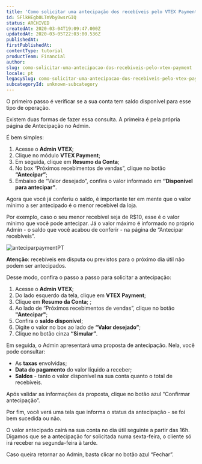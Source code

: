 ```yaml
---
title: 'Como solicitar uma antecipação dos recebíveis pelo VTEX Payment?'
id: 5FlkHEgb0LTmVby0wsrGIQ
status: ARCHIVED
createdAt: 2020-03-04T19:09:47.000Z
updatedAt: 2020-03-05T22:03:00.536Z
publishedAt: 
firstPublishedAt: 
contentType: tutorial
productTeam: Financial
author: 
slug: como-solicitar-uma-antecipacao-dos-recebiveis-pelo-vtex-payment
locale: pt
legacySlug: como-solicitar-uma-antecipacao-dos-recebiveis-pelo-vtex-payment
subcategoryId: unknown-subcategory
---
```


O primeiro passo é verificar se a sua conta tem saldo disponível para esse tipo de operação.

Existem duas formas de fazer essa consulta. A primeira é pela própria página de Antecipação no Admin.

É bem simples:

1. Acesse o __Admin VTEX__;
2. Clique no módulo __VTEX Payment__;
3. Em seguida, clique em __Resumo da Conta__;
4. No box “Próximos recebimentos de vendas”, clique no botão __“Antecipar”__;
5. Embaixo de “Valor desejado”, confira o valor informado em __“Disponível para antecipar”__.

Agora que você já conferiu o saldo, é importante ter em mente que o valor mínimo a ser antecipado é o menor recebível da loja. 

Por exemplo, caso o seu menor recebível seja de R$10, esse é o valor mínimo que você pode antecipar. Já o valor máximo é informado no próprio Admin - o saldo que você acabou de conferir - na página de “Antecipar recebíveis”. 

![anteciparpaymentPT](https://images.ctfassets.net/alneenqid6w5/25BWOQcUJ4RHHefod0IkFw/3d4ba6ba362db2362e870420dd3653a3/anteciparpaymentPT.png)

<div class=”alert alert-info”>
<strong>Atenção</strong>: recebíveis em disputa ou previstos para o próximo dia útil não podem ser antecipados.
</div>

Desse modo, confira o passo a passo para solicitar a antecipação:

1. Acesse o __Admin VTEX__;
2. Do lado esquerdo da tela, clique em __VTEX Payment__;
3. Clique em __Resumo da Conta__; ;
4. Ao lado de “Próximos recebimentos de vendas”, clique no botão __"Antecipar"__;
5. Confira o __saldo disponível__;
6. Digite o valor no box ao lado de __“Valor desejado”__;
7. Clique no botão cinza __“Simular”__.

Em seguida, o Admin apresentará uma proposta de antecipação. Nela, você pode consultar: 

- As __taxas__ envolvidas;
- __Data do pagamento__ do valor líquido a receber; 
- __Saldos__ - tanto o valor disponível na sua conta quanto o total de recebíveis.

Após validar as informações da proposta, clique no botão azul “Confirmar antecipação”.

Por fim, você verá uma tela que informa o status da antecipação - se foi bem sucedida ou não. 

O valor antecipado cairá na sua conta no dia útil seguinte a partir das 16h. Digamos que se a antecipação for solicitada numa sexta-feira, o cliente só irá receber na segunda-feira à tarde.

Caso queira retornar ao Admin, basta clicar no botão azul “Fechar”.
